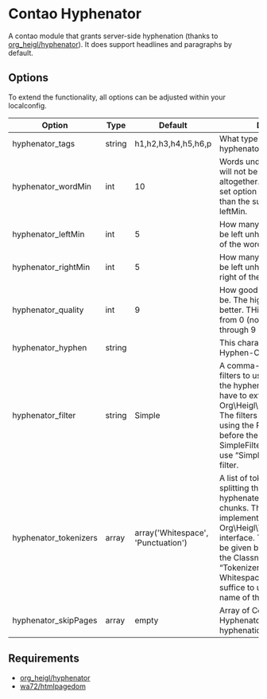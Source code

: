 # Contao Hyphenator

A contao module that grants server-side hyphenation (thanks to [org_heigl/hyphenator](https://github.com/heiglandreas/Org_Heigl_Hyphenator)). 
It does support headlines and paragraphs by default. 

## Options

To extend the functionality, all options can be adjusted within your localconfig.

Option | Type | Default |  Description
------ | ---- | ------- |  -----------
hyphenator_tags | string | h1,h2,h3,h4,h5,h6,p | What type of tags the hyphenator should look at. 
hyphenator_wordMin | int | 10 | Words under the given length will not be hyphenated altogether. It makes sense to set option to a higher value than the sum of rightMin and leftMin.
hyphenator_leftMin | int | 5 | How many characters have to be left unhyphenated to the left of the word. 
hyphenator_rightMin | int | 5 | How many characters have to be left unhyphenated to the right of the word.
hyphenator_quality | int | 9 | How good shal the hyphenation be. The higher the number the better. THis can be any integer from 0 (no Hyphenation at all) through 9 (best hyphernation).
hyphenator_hyphen | string | &shy; | This character shall be used as Hyphen-Character. 
hyphenator_filter | string | Simple | A comma-separated list of filters to use for postprocessing the hyphenated text The filters have to extend the Org\Heigl\Filter\Filter-class. The filters can be given by using the Part of the Classname before the “Filter”. So for the SimpleFilter it would suffice to use “Simple” as name of the filter. 
hyphenator_tokenizers | array | array('Whitespace', 'Punctuation') | A list of tokenizers to use for splitting the text to be hyphenated into hypheable chunks. The tokenizers have to implement the Org\Heigl\Tokenizer\Tokenizer-interface. The tokenizers can be given by using the Part of the Classname before the “Tokenizer”. So for the WhitespaceTokeinzer it would suffice to use “Whitespace” as name of the tokenizer. 
hyphenator_skipPages | array | empty | Array of Contao Page Ids, the Hyphenator should skip from hyphenation. 


## Requirements

* [org_heigl/hyphenator](https://github.com/heiglandreas/Org_Heigl_Hyphenator)
* [wa72/htmlpagedom](https://github.com/wasinger/htmlpagedom)
